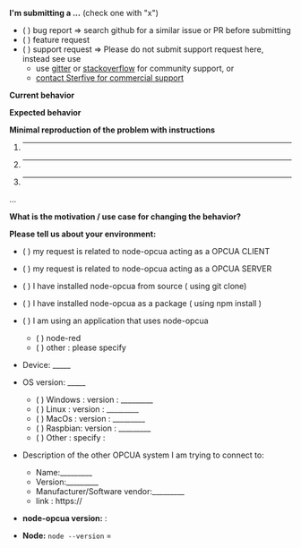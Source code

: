 <!--
IF YOU DON'T FILL OUT THE FOLLOWING INFORMATION WE MIGHT CLOSE YOUR ISSUE WITHOUT INVESTIGATING
-->

**I'm submitting a ...**  (check one with "x")


 - ( ) bug report => search github for a similar issue or PR before submitting
 - ( ) feature request
 - ( ) support request => Please do not submit support request here, instead see use 
      - use [gitter](https://gitter.im/node-opcua/node-opcua) or [stackoverflow](https://stackoverflow.com/questions/tagged/node-opcua) for community support, or 
      - [contact Sterfive for commercial support](https://www.sterfive.com)

**Current behavior**
<!-- Describe how the bug manifests. -->

**Expected behavior**
<!-- Describe what the behavior would be without the bug. -->

**Minimal reproduction of the problem with instructions**
<!--
If the current behavior is a bug or you can illustrate your feature request better with an example, 
please provide the *STEPS TO REPRODUCE* and if possible a *MINIMAL DEMO* of the problem.
-->
  1. ________________
  2. ________________
  3. ________________
  ...
  
**What is the motivation / use case for changing the behavior?**
<!-- Describe the motivation or the concrete use case -->

**Please tell us about your environment:**
<!-- Operating system, opcua server or client type, package manager,  equipment , vendor info -->

  * ( ) my request is related to node-opcua acting as a  OPCUA CLIENT 
  * ( )  my request is related to node-opcua acting as a OPCUA SERVER 


  * ( ) I have installed node-opcua from source ( using git clone)
  * ( ) I have installed node-opcua as a package ( using npm install )
  * ( ) I am using an application that uses node-opcua 
  
       - ( ) node-red
       - ( ) other : please specify 
        
  * Device: _____
  * OS version: _____
    
    - ( ) Windows : version : _________
    - ( ) Linux   : version : _________
    - ( ) MacOs   : version : _________
    - ( ) Raspbian: version : _________
    - ( ) Other   : specify :
   
   * Description of the other OPCUA system I am trying to connect to:
   
     - Name:_________
     - Version:_________
     - Manufacturer/Software vendor:_________
     - link : https://
     
    
* **node-opcua version:**  :
<!-- provide the semver version numero of node-opca -->
<!-- Check which is the hash of the last commit from node-opcua that you have locally -->

* **Node:** 
   `node --version` =


